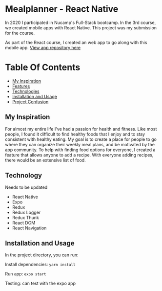 # Mealplanner - React Native

In 2020 I participated in Nucamp's Full-Stack bootcamp. In the 3rd course, we created mobile apps with React Native. This project was my submission for the course. 

As part of the React course, I created an web app to go along with this mobile app. [View app repository here](https://github.com/madisonisfan/mealplanner-react)

# Table Of Contents
- [My Inspiration](#my-inspiration)
- [Features](#features)
- [Technologies](#technologies)
- [Installation and Usage](#installation-and-usage)
- [Project Confusion](#project-confusion)


## My Inspiration
For almost my entire life I've had a passion for health and fitness. Like most people, I found it difficult to find healthy foods that I enjoy and to stay consistent with healthy eating. My goal is to create a place for people to go where they can organize their weekly meal plans, and be motivated by the app community. To help with finding food options for everyone, I created a feature that allows anyone to add a recipe. With everyone adding recipes, there would be an extensive list of food.  


## Technology 
Needs to be updated
- React Native
- Expo
- Redux 
- Redux Logger
- Redux Thunk
- React DOM
- React Navigation


## Installation and Usage
In the project directory, you can run:

Install dependencies: `yarn install`

Run app: `expo start`

Testing: can test with the expo app
